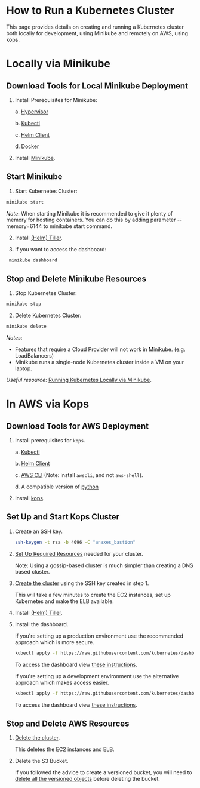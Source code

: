 # How to Run a Kubernetes Cluster

This page provides details on creating and running a Kubernetes cluster both locally for development, using Minikube and remotely on AWS, using kops.

# Locally via Minikube

## Download Tools for Local Minikube Deployment

1. Install Prerequisites for Minikube:

    a. [Hypervisor](https://kubernetes.io/docs/tasks/tools/install-minikube/#install-a-hypervisor)

    b. [Kubectl](https://kubernetes.io/docs/tasks/tools/install-kubectl/)

    c. [Helm Client](https://docs.helm.sh/using_helm/#installing-helm)

    d. [Docker](https://docs.docker.com/engine/installation/#desktop)

1. Install [Minikube](https://github.com/kubernetes/minikube/releases).

## Start Minikube

1. Start Kubernetes Cluster:

```bash
minikube start
```

*Note*: When starting Minikube it is recommended to give it plenty of memory for hosting containers. You can do this by adding parameter --memory=6144 to minikube start command.

2. Install [(Helm) Tiller](https://docs.helm.sh/using_helm/#installing-tiller).

3. If you want to access the dashboard:

```bash
 minikube dashboard
```

## Stop and Delete Minikube Resources

1. Stop Kubernetes Cluster:

```bash
minikube stop
```

2. Delete Kubernetes Cluster:

```bash
minikube delete
```

*Notes*:

* Features that require a Cloud Provider will not work in Minikube. (e.g. LoadBalancers)
* Minikube runs a single-node Kubernetes cluster inside a VM on your laptop.

*Useful resource*: [Running Kubernetes Locally via Minikube](https://kubernetes.io/docs/getting-started-guides/minikube/).

# In AWS via Kops

## Download Tools for AWS Deployment

1. Install prerequisites for `kops`.

    a. [Kubectl](https://kubernetes.io/docs/tasks/tools/install-kubectl/)

    b. [Helm Client](https://docs.helm.sh/using_helm/#installing-helm)

    c. [AWS CLI](https://aws.amazon.com/cli/) (Note: install `awscli`, and not `aws-shell`).

    d. A compatible version of [python](https://www.python.org)

2. Install [kops](https://github.com/kubernetes/kops#installing).

## Set Up and Start Kops Cluster

1. Create an SSH key.

    ```bash
    ssh-keygen -t rsa -b 4096 -C "anaxes_bastion" 
    ```

2. [Set Up Required Resources](https://github.com/kubernetes/kops/blob/master/docs/aws.md#setup-your-environment) needed for your cluster.

    Note: Using a gossip-based cluster is much simpler than creating a DNS based cluster.

3. [Create the cluster](https://github.com/kubernetes/kops/blob/master/docs/aws.md#create-cluster-configuration) using the SSH key created in step 1.

    This will take a few minutes to create the EC2 instances, set up Kubernetes and make the ELB available.

4. Install [(Helm) Tiller](https://docs.helm.sh/using_helm/#installing-tiller).

5. Install the dashboard.

    If you're setting up a production environment use the recommended approach which is more secure.

    ```bash
    kubectl apply -f https://raw.githubusercontent.com/kubernetes/dashboard/master/src/deploy/recommended/kubernetes-dashboard.yaml
    ```

    To access the dashboard view [these instructions](https://github.com/kubernetes/dashboard/wiki/Accessing-Dashboard---1.7.X-and-above).

    If you're setting up a development environment use the alternative approach which makes access easier.

    ```bash
    kubectl apply -f https://raw.githubusercontent.com/kubernetes/dashboard/master/src/deploy/alternative/kubernetes-dashboard.yaml
    ```

    To access the dashboard view [these instructions](https://github.com/kubernetes/dashboard/wiki/Accessing-Dashboard---1.6.X-and-below).

## Stop and Delete AWS Resources

1. [Delete the cluster](https://github.com/kubernetes/kops/blob/master/docs/aws.md#delete-the-cluster).

    This deletes the EC2 instances and ELB.

2. Delete the S3 Bucket.

    If you followed the advice to create a versioned bucket, you will need to [delete all the versioned objects](https://docs.aws.amazon.com/AmazonS3/latest/dev/delete-or-empty-bucket.html) before deleting the bucket.
